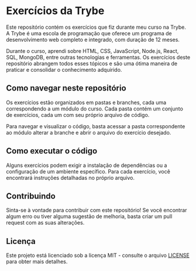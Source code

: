# Exercícios da Trybe

Este repositório contém os exercícios que fiz durante meu curso na Trybe. A Trybe é uma escola de programação que oferece um programa de desenvolvimento web completo e integrado, com duração de 12 meses.

Durante o curso, aprendi sobre HTML, CSS, JavaScript, Node.js, React, SQL, MongoDB, entre outras tecnologias e ferramentas. Os exercícios deste repositório abrangem todos esses tópicos e são uma ótima maneira de praticar e consolidar o conhecimento adquirido.

## Como navegar neste repositório

Os exercícios estão organizados em pastas e branches, cada uma correspondendo a um módulo do curso. Cada pasta contém um conjunto de exercícios, cada um com seu próprio arquivo de código.

Para navegar e visualizar o código, basta acessar a pasta correspondente ao módulo alterar a branche e abrir o arquivo do exercício desejado.

## Como executar o código

Alguns exercícios podem exigir a instalação de dependências ou a configuração de um ambiente específico. Para cada exercício, você encontrará instruções detalhadas no próprio arquivo.

## Contribuindo

Sinta-se à vontade para contribuir com este repositório! Se você encontrar algum erro ou tiver alguma sugestão de melhoria, basta criar um pull request com as suas alterações.

## Licença

Este projeto está licenciado sob a licença MIT - consulte o arquivo [LICENSE](LICENSE) para obter mais detalhes.
